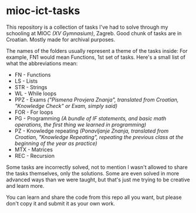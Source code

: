  # mioc-ict-tasks
This repository is a collection of tasks I've had to solve through my schooling at MIOC *(XV Gymnasium)*, Zagreb. Good chunk of tasks are in Croatian. Mostly made for archival purposes.

The names of the folders usually represent a theme of the tasks inside:
For example, FN1 would mean Functions, 1st set of tasks.
Here's a small list of what the abbreviations mean:
- FN - Functions
- LS - Lists
- STR - Strings
- WL - While loops
- PPZ - Exams *("Pismena Provjera Znanja", translated from Croatian, "Knowledge Check" or Exam, simply said)*
- FOR - For loops
- PG - Programming *(A bundle of IF statements, and basic math operations, the first thing we learned in programming)*
- PZ - Knowledge repeating *(Ponavljanje Znanja, translated from Croatian, "Knowledge Repeating", repeating the previous class at the beginning of the year as practice)*
- MTX - Matrices
- REC - Recursion

Some tasks are incorrectly solved, not to mention I wasn't allowed to share the tasks themselves, only the solutions.
Some are even solved in more advanced ways than we were taught, but that's just me trying to be creative and learn more.

You can learn and share the code from this repo all you want, but please don't copy it and submit it as your own work.

